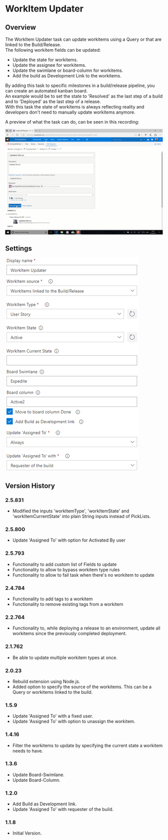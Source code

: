 ﻿# WorkItem Updater

## Overview
The WorkItem Updater task can update workitems using a Query or that are linked to the Build/Release.  
The following workitem fields can be updated:
- Update the state for workitems.  
- Update the assignee for workitems.  
- Update the swimlane or board-column for workitems.  
- Add the build as Development Link to the workitems.
  
By adding this task to specific milestones in a build/release pipeline, you can create an automated kanban board.  
An example would be to set the state to 'Resolved' as the last step of a build and to 'Deployed' as the last step of a release.  
With this task the state of workitems is always reflecting reality and developers don't need to manually update workitems anymore.  
  
A preview of what the task can do, can be seen in this recording:  
  
![AutoKanban](img/AutoKanban.gif)  
  
## Settings
![settings](img/Settings.png)  
  
## Version History
### 2.5.831
- Modified the inputs 'workItemType', 'workItemState' and 'workItemCurrentState' into plain String inputs instead of PickLists.
### 2.5.800
- Update 'Assigned To' with option for Activated By user
### 2.5.793
- Functionality to add custom list of Fields to update 
- Functionality to allow to bypass workitem type rules 
- Functionality to allow to fail task when there's no workitem to update 
### 2.4.784
- Functionality to add tags to a workitem
- Functionality to remove existing tags from a workitem  
### 2.2.764
- Functionality to, while deploying a release to an environment, update all workitems since the previously completed deployment.
### 2.1.762
- Be able to update multiple workitem types at once.
### 2.0.23
- Rebuild extension using Node.js.
- Added option to specify the source of the workitems. This can be a Query or workitems linked to the build.
### 1.5.9
- Update 'Assigned To' with a fixed user.
- Update 'Assigned To' with option to unassign the workitem.
### 1.4.16
- Filter the workitems to update by specifying the current state a workitem needs to have.
### 1.3.6
- Update Board-Swimlane.
- Update Board-Column.
### 1.2.0
- Add Build as Development link.
- Update 'Assigned To' with requester of the build.
### 1.1.8
- Initial Version.
